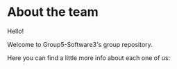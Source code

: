 # About the team

Hello! 

Welcome to Group5-Software3's group repository.

Here you can find a little more info about each one of us:
